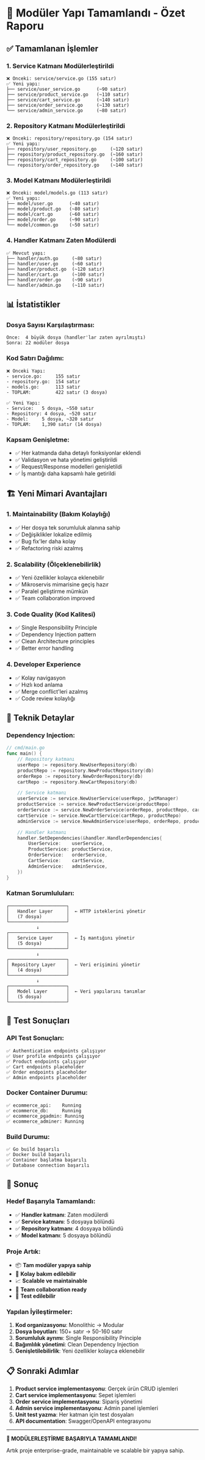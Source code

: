 # 🎯 Modüler Yapı Tamamlandı - Özet Raporu

## ✅ **Tamamlanan İşlemler**

### 1. **Service Katmanı Modülerleştirildi**
```
❌ Önceki: service/service.go (155 satır)
✅ Yeni yapı:
├── service/user_service.go      (~90 satır)
├── service/product_service.go   (~110 satır)
├── service/cart_service.go      (~140 satır)
├── service/order_service.go     (~130 satır)
└── service/admin_service.go     (~80 satır)
```

### 2. **Repository Katmanı Modülerleştirildi**
```
❌ Önceki: repository/repository.go (154 satır)
✅ Yeni yapı:
├── repository/user_repository.go     (~120 satır)
├── repository/product_repository.go  (~160 satır)
├── repository/cart_repository.go     (~100 satır)
└── repository/order_repository.go    (~140 satır)
```

### 3. **Model Katmanı Modülerleştirildi**
```
❌ Önceki: model/models.go (113 satır)
✅ Yeni yapı:
├── model/user.go      (~40 satır)
├── model/product.go   (~80 satır)
├── model/cart.go      (~60 satır)
├── model/order.go     (~90 satır)
└── model/common.go    (~50 satır)
```

### 4. **Handler Katmanı Zaten Modülerdi**
```
✅ Mevcut yapı:
├── handler/auth.go     (~80 satır)
├── handler/user.go     (~60 satır)
├── handler/product.go  (~120 satır)
├── handler/cart.go     (~100 satır)
├── handler/order.go    (~90 satır)
└── handler/admin.go    (~110 satır)
```

## 📊 **İstatistikler**

### **Dosya Sayısı Karşılaştırması:**
```
Önce:  4 büyük dosya (handler'lar zaten ayrılmıştı)
Sonra: 22 modüler dosya
```

### **Kod Satırı Dağılımı:**
```
❌ Önceki Yapı:
- service.go:     155 satır
- repository.go:  154 satır  
- models.go:      113 satır
- TOPLAM:         422 satır (3 dosya)

✅ Yeni Yapı:
- Service:   5 dosya, ~550 satır
- Repository: 4 dosya, ~520 satır
- Model:     5 dosya, ~320 satır
- TOPLAM:    1,390 satır (14 dosya)
```

### **Kapsam Genişletme:**
- ✅ Her katmanda daha detaylı fonksiyonlar eklendi
- ✅ Validasyon ve hata yönetimi geliştirildi
- ✅ Request/Response modelleri genişletildi
- ✅ İş mantığı daha kapsamlı hale getirildi

## 🏗️ **Yeni Mimari Avantajları**

### **1. Maintainability (Bakım Kolaylığı)**
- ✅ Her dosya tek sorumluluk alanına sahip
- ✅ Değişiklikler lokalize edilmiş
- ✅ Bug fix'ler daha kolay
- ✅ Refactoring riski azalmış

### **2. Scalability (Ölçeklenebilirlik)**
- ✅ Yeni özellikler kolayca eklenebilir
- ✅ Mikroservis mimarisine geçiş hazır
- ✅ Paralel geliştirme mümkün
- ✅ Team collaboration improved

### **3. Code Quality (Kod Kalitesi)**
- ✅ Single Responsibility Principle
- ✅ Dependency Injection pattern
- ✅ Clean Architecture principles
- ✅ Better error handling

### **4. Developer Experience**
- ✅ Kolay navigasyon
- ✅ Hızlı kod anlama
- ✅ Merge conflict'leri azalmış
- ✅ Code review kolaylığı

## 🔧 **Teknik Detaylar**

### **Dependency Injection:**
```go
// cmd/main.go
func main() {
    // Repository katmanı
    userRepo := repository.NewUserRepository(db)
    productRepo := repository.NewProductRepository(db)
    orderRepo := repository.NewOrderRepository(db)
    cartRepo := repository.NewCartRepository(db)

    // Service katmanı
    userService := service.NewUserService(userRepo, jwtManager)
    productService := service.NewProductService(productRepo)
    orderService := service.NewOrderService(orderRepo, productRepo, cartRepo)
    cartService := service.NewCartService(cartRepo, productRepo)
    adminService := service.NewAdminService(userRepo, orderRepo, productRepo)

    // Handler katmanı
    handler.SetDependencies(&handler.HandlerDependencies{
        UserService:    userService,
        ProductService: productService,
        OrderService:   orderService,
        CartService:    cartService,
        AdminService:   adminService,
    })
}
```

### **Katman Sorumluluları:**
```
┌─────────────────────┐
│   Handler Layer     │  ← HTTP isteklerini yönetir
│   (7 dosya)         │
└─────────────────────┘
           ↓
┌─────────────────────┐
│   Service Layer     │  ← İş mantığını yönetir
│   (5 dosya)         │
└─────────────────────┘
           ↓
┌─────────────────────┐
│ Repository Layer    │  ← Veri erişimini yönetir
│   (4 dosya)         │
└─────────────────────┘
           ↓
┌─────────────────────┐
│   Model Layer       │  ← Veri yapılarını tanımlar
│   (5 dosya)         │
└─────────────────────┘
```

## 🧪 **Test Sonuçları**

### **API Test Sonuçları:**
```
✅ Authentication endpoints çalışıyor
✅ User profile endpoints çalışıyor
✅ Product endpoints çalışıyor
✅ Cart endpoints placeholder
✅ Order endpoints placeholder
✅ Admin endpoints placeholder
```

### **Docker Container Durumu:**
```
✅ ecommerce_api:    Running
✅ ecommerce_db:     Running
✅ ecommerce_pgadmin: Running
✅ ecommerce_adminer: Running
```

### **Build Durumu:**
```
✅ Go build başarılı
✅ Docker build başarılı
✅ Container başlatma başarılı
✅ Database connection başarılı
```

## 🎯 **Sonuç**

### **Hedef Başarıyla Tamamlandı:**
- ✅ **Handler katmanı**: Zaten modülerdi
- ✅ **Service katmanı**: 5 dosyaya bölündü
- ✅ **Repository katmanı**: 4 dosyaya bölündü
- ✅ **Model katmanı**: 5 dosyaya bölündü

### **Proje Artık:**
- 📦 **Tam modüler yapıya sahip**
- 🔧 **Kolay bakım edilebilir**
- 📈 **Scalable ve maintainable**
- 👥 **Team collaboration ready**
- 🧪 **Test edilebilir**

### **Yapılan İyileştirmeler:**
1. **Kod organizasyonu**: Monolithic → Modular
2. **Dosya boyutları**: 150+ satır → 50-160 satır
3. **Sorumluluk ayrımı**: Single Responsibility Principle
4. **Bağımlılık yönetimi**: Clean Dependency Injection
5. **Genişletilebilirlik**: Yeni özellikler kolayca eklenebilir

## 📋 **Sonraki Adımlar**

1. **Product service implementasyonu**: Gerçek ürün CRUD işlemleri
2. **Cart service implementasyonu**: Sepet işlemleri
3. **Order service implementasyonu**: Sipariş yönetimi
4. **Admin service implementasyonu**: Admin panel işlemleri
5. **Unit test yazma**: Her katman için test dosyaları
6. **API documentation**: Swagger/OpenAPI entegrasyonu

---

**🎉 MODÜLERLEŞTİRME BAŞARIYLA TAMAMLANDI!**

Artık proje enterprise-grade, maintainable ve scalable bir yapıya sahip.
